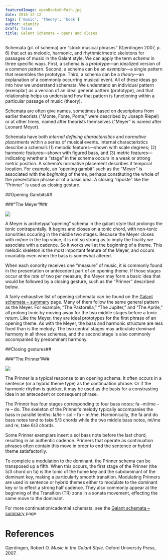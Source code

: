 ```yaml
---
featuredImage: openBooksOnPath.jpg
date: 2016-12-12
tags: ['music', 'theory', 'book']
author: etamity
draft: false
title: Galant Schemata – opens and closes
---
```


Schemata (pl. of schema) are “stock musical phrases” (Gjerdingen 2007, p. 6) that act as melodic, harmonic, and rhythmic/metric skeletons for passages of music in the Galant style. We can apply the term *schema* in three specific ways. First, a schema is a *prototype*—an idealized version of a common pattern. Second, a schema can be an *exemplar*—a single pattern that resembles the prototype. Third, a schema can be a *theory*—an explanation of a commonly occurring musical event. All of these ideas go into how we understand schemata. We understand an individual pattern (exemplar) as a version of an ideal general pattern (prototype), and that relationship helps us understand how that pattern is functioning within a particular passage of music (theory). 

Schemata are often give names, sometimes based on descriptions from earlier theorists ("Monte, Fonte, Ponte," were described by Joseph Riepel) or at other times, named after theorists themselves ("Meyer" is named after Leonard Meyer).

Schemata have both *internal defining characteristics* and *normative placements* within a series of musical events.  Internal characteristics describe a schema’s (1) melodic features—shown with scale degrees; (2) harmonic features—shown with figured bass, and (3) metric features—indicating whether a “stage” in the schema occurs in a weak or strong metric position. A schema’s normative placement describes it temporal location. For example, an “opening gambit” such as the “Meyer” is associated with the *beginning* of theme, perhaps constituting the whole of the presentation phrase or of a basic idea. A closing “riposte” like the “Prinner” is used as closing gesture.

##Opening Gambits##

###“The Meyer”###

[![](/Graphics/form/meyer.png)](/Graphics/form/meyer.png)

A Meyer is archetypal”opening” schema in the galant style that prolongs the tonic contrapuntally. It begins and closes on a tonic chord, with non-tonic sonorities occuring in the middle two stages. Because the Meyer closes with mi/me in the top voice, it is not so strong as to imply the finality we associate with a cadence. So it works well at the beginning of a theme. This melodic skeleton is the most important feature of the Meyer, and occurs invariably even when the bass is somewhat altered.

When each sonority receives one “measure” of music, it is commonly found in the presentation or antecedent part of an opening theme. If those stages occur at the rate of two per measure, the Meyer may form a basic idea that would be followed by a closing gesture, such as the “Prinner” described below.

A fairly exhaustive list of opening schemata can be found on the [Galant schemata – summary](schemataSummary) page. Many of them follow the same general pattern as the Meyer. For example, “The Pastorella,” “The Jupiter,” and “The Aprile,” all prolong tonic by moving away for the two middle stages before a tonic return. Like the Meyer, they are ideal prototypes for the first phrase of an opening theme. As with the Meyer, the bass and harmonic structure are less fixed than is the melody. The two central stages may articulate dominant harmony in all three schemas, and the second stage is also commonly accompanied by predominant harmony.


##Closing gestures##

###“The Prinner”###

[![](/Graphics/form/prinner.png)](/Graphics/form/prinner.png)

The Prinner is a typical response to an opening schema. It often occurs in a sentence (or a hybrid theme type) as the continuation phrase. Or if the harmonic rhythm is quicker, it may be used as the basis for a constrasting idea in an antecedent or consequent phrase.

The Prinner has four stages corresponding to four bass notes: fa –mi/me – re – do. The skeleton of the Prinner’s melody typically accompanies the bass in parallel tenths: la/le – sol – fa – mi/me. Harmonically, the fa and do bass notes tend to take 5/3 chords while the two middle bass notes, mi/me and re, take 6/3 chords.

Some Prinner exemplars insert a sol bass note before the last chord, resulting in an authentic cadence. Prinners that operate as continuation phrases often contain this move in order to end the sentence or hybrid theme satisfactorily.

To complete a modulation to the dominant, the Prinner schema can be transposed up a fifth. When this occurs, the first stage of the Prinner (the 5/3 chord on fa) is the tonic of the home key and the subdominant of the dominant key, making a particularly smooth transition. Modulating Prinners are used in sentence or hybrid themes either to modulate to the dominant key or to effect a strong half cadence. They also commonly appear at the beginning of the Transition (TR) zone in a sonata movement, effecting the same move to the dominant.

For more continuation/cadential schemata, see the [Galant schemata – summary](schemataSummary) page.

# References #

Gjerdingen, Robert O. *Music in the Galant Style*. Oxford University Press, 2007.
 

